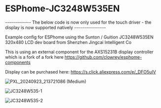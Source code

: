 # ESPhome-JC3248W535EN




------------- The below code is now only used for the touch driver - the display is now supported natively ----------------

Example config for ESPhome using the Sunton / Guition JC3248W535EN 320x480 LCD dev board from Shenzhen Jingcai Intelligent Co

This is using an external component for the AXS15231B display controller which is a fork of a fork here https://github.com/clowrey/esphome-components

Display can be purchased here: https://s.click.aliexpress.com/e/_DFO5uIV

![PXL_20240923_213721086 (Medium)](https://github.com/user-attachments/assets/bf265af9-d540-4c37-9f80-43b1947c548c)

![JC3248W535-1](https://github.com/user-attachments/assets/8bbe643f-7f15-479f-958d-1e601d22e327)

![JC3248W535-2](https://github.com/user-attachments/assets/5ced7374-3ca7-42e9-bc00-cb662bc2396b)
